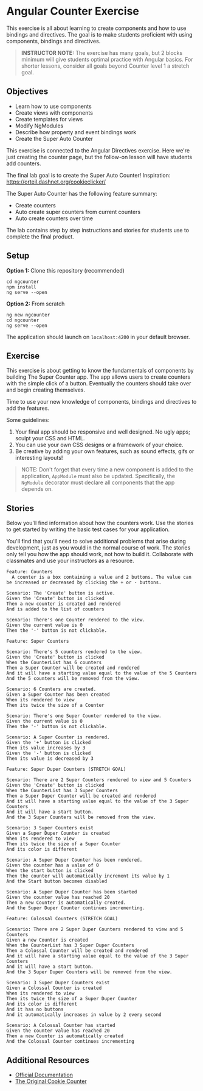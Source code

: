 # Angular Counter Exercise

This exercise is all about learning to create components and how to use bindings and directives. The goal is to make students proficient with using components, bindings and directives.

> **INSTRUCTOR NOTE:** The exercise has many goals, but 2 blocks minimum will give students optimal practice with Angular basics. For shorter lessons, consider all goals beyond Counter level 1 a stretch goal.

## Objectives

* Learn how to use components
* Create views with components
* Create templates for views
* Modify NgModules
* Describe how property and event bindings work
* Create the Super Auto Counter

This exercise is connected to the Angular Directives exercise. Here we're just creating the counter page, but the follow-on lesson will have students add counters.

The final lab goal is to create the Super Auto Counter!
Inspiration: https://orteil.dashnet.org/cookieclicker/

The Super Auto Counter has the following feature summary:

- Create counters
- Auto create super counters from current counters
- Auto create counters over time

The lab contains step by step instructions and stories for students use to complete the final product.

## Setup

**Option 1:** Clone this repository (recommended)

```
cd ngcounter
npm install
ng serve --open
```

**Option 2:** From scratch

```
ng new ngcounter
cd ngcounter
ng serve --open
```

The application should launch on `localhost:4200` in your default browser.

## Exercise

This exercise is about getting to know the fundamentals of components by building The Super Counter app. The app allows users to create counters with the simple click of a button. Eventually the counters should take over and begin creating themselves.

Time to use your new knowledge of components, bindings and directives to add the features.

Some guidelines:

1. Your final app should be responsive and well designed. No ugly apps; sculpt your CSS and HTML.
2. You can use your own CSS designs or a framework of your choice.
3. Be creative by adding your own features, such as sound effects, gifs or interesting layouts!

> NOTE: Don't forget that every time a new component is added to the application, `AppModule` must also be updated. Specifically, the `NgModule` decorator must declare all components that the app depends on. 

## Stories

Below you'll find information about how the counters work. Use the stories to get started by writing the basic test cases for your application. 

You'll find that you'll need to solve additional problems that arise during development, just as you would in the normal course of work. The stories only tell you how the app should work, not how to build it. Collaborate with classmates and use your instructors as a resource.

```gherkin
Feature: Counters
  A counter is a box containing a value and 2 buttons. The value can be increased or decreased by clicking the + or - buttons.
  
Scenario: The 'Create' button is active.
Given the 'Create' button is clicked
Then a new counter is created and rendered
And is added to the list of counters

Scenario: There's one Counter rendered to the view.
Given the current value is 0
Then the '-' button is not clickable.

Feature: Super Counters

Scenario: There's 5 counters rendered to the view.
Given the 'Create' button is clicked
When the CounterList has 6 counters
Then a Super Counter will be created and rendered
And it will have a starting value equal to the value of the 5 Counters
And the 5 counters will be removed from the view.

Scenario: 6 Counters are created.
Given a Super Counter has been created
When its rendered to view
Then its twice the size of a Counter

Scenario: There's one Super Counter rendered to the view.
Given the current value is 0
Then the '-' button is not clickable.

Scenario: A Super Counter is rendered.
Given the '+' button is clicked
Then its value increases by 3
Given the '-' button is clicked
Then its value is decreased by 3

Feature: Super Duper Counters (STRETCH GOAL)

Scenario: There are 2 Super Counters rendered to view and 5 Counters
Given the 'Create' button is clicked
When the CounterList has 3 Super Counters
Then a Super Duper Counter will be created and rendered
And it will have a starting value equal to the value of the 3 Super Counters
And it will have a start button.
And the 3 Super Counters will be removed from the view.

Scenario: 3 Super Counters exist
Given a Super Duper Counter is created
When its rendered to view
Then its twice the size of a Super Counter
And its color is different

Scenario: A Super Duper Counter has been rendered.
Given the counter has a value of 0
When the start button is clicked
Then the counter will automatically increment its value by 1
And the Start button becomes disabled

Scenario: A Super Duper Counter has been started
Given the counter value has reached 20
Then a new Counter is automatically created.
And the Super Duper Counter continues incrementing.

Feature: Colossal Counters (STRETCH GOAL)

Scenario: There are 2 Super Duper Counters rendered to view and 5 Counters
Given a new Counter is created
When the CounterList has 3 Super Duper Counters
Then a Colossal Counter will be created and rendered
And it will have a starting value equal to the value of the 3 Super Counters
And it will have a start button.
And the 3 Super Duper Counters will be removed from the view.

Scenario: 3 Super Duper Counters exist
Given a Colossal Counter is created
When its rendered to view
Then its twice the size of a Super Duper Counter
And its color is different
And it has no buttons
And it automatically increases in value by 2 every second

Scenario: A Colossal Counter has started
Given the counter value has reached 20
Then a new Counter is automatically created
And the Colossal Counter continues incrementing
```

## Additional Resources

- [Official Documentation](https://angular.io/guide/architecture-components#template-syntax)
- [The Original Cookie Counter](https://orteil.dashnet.org/cookieclicker/)


